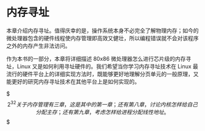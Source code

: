 # 内存寻址

本章介绍内存寻址。值得庆幸的是，操作系统本身不必完全了解物理内存；如今的微处理器包含的硬件线程使内存管理即高效又健壮，所以编程错误就不会对该程序之外的内存产生非法访问。

作为本书的一部分，本章将详细描述 80x86 微处理器怎么进行芯片级的内存寻址，Linux 又是如何利用寻址硬件的。我们希望当你学习内存寻址技术在 Linux 最流行的硬件平台上的详细实现方法时，既能够更好地理解分页单元的一般原理，又能更好的研究内存寻址技术在其他平台上是如何实现的。

$$$2^{32}关于内存管理有三章，这是其中的第一章；还有第八章，讨论内核怎样给自己分配主存；还有第九章，考虑怎样给进程分配线性地址。$$$
